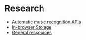 # Research

- [Automatic music recognition APIs](https://github.com/peermusic/research/blob/master/music-recognition.md)
- [In-browser Storage](https://github.com/peermusic/research/blob/master/storage.md)
- [General ressources](https://github.com/peermusic/research/blob/master/ressources.md)
